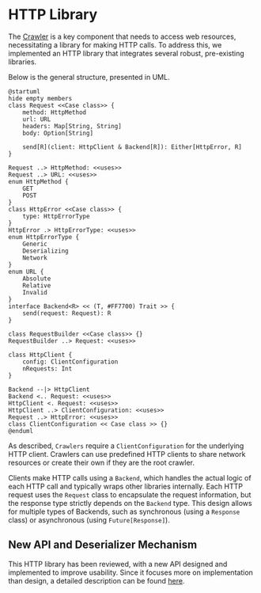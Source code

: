 # HTTP Library

The [Crawler](Crawler.md) is a key component that needs to access web resources, necessitating a library for making HTTP
calls. To address this, we implemented an HTTP library that integrates several robust, pre-existing libraries.

Below is the general structure, presented in UML.

```plantuml
@startuml
hide empty members
class Request <<Case class>> {
    method: HttpMethod
    url: URL
    headers: Map[String, String]
    body: Option[String]
    
    send[R](client: HttpClient & Backend[R]): Either[HttpError, R]
}

Request ..> HttpMethod: <<uses>>
Request ..> URL: <<uses>>
enum HttpMethod {
    GET
    POST
}
class HttpError <<Case class>> {
    type: HttpErrorType
}
HttpError .> HttpErrorType: <<uses>>
enum HttpErrorType {
    Generic
    Deserializing
    Network
}
enum URL {
    Absolute
    Relative
    Invalid
}
interface Backend<R> << (T, #FF7700) Trait >> {
    send(request: Request): R
}

class RequestBuilder <<Case class>> {}
RequestBuilder ..> Request: <<uses>>

class HttpClient {
    config: ClientConfiguration
    nRequests: Int
}

Backend --|> HttpClient
Backend <.. Request: <<uses>>
HttpClient <. Request: <<uses>>
HttpClient ..> ClientConfiguration: <<uses>>
Request ..> HttpError: <<uses>>
class ClientConfiguration << Case class >> {}
@enduml
```

As described, `Crawlers` require a `ClientConfiguration` for the underlying HTTP client. Crawlers can use predefined
HTTP clients to share network resources or create their own if they are the root crawler.

Clients make HTTP calls using a `Backend`, which handles the actual logic of each HTTP call and typically wraps other
libraries internally. Each HTTP request uses the `Request` class to encapsulate the request information, but the
response type strictly depends on the `Backend` type. This design allows for multiple types of Backends, such as
synchronous (using a `Response` class) or asynchronous (using `Future[Response]`).

## New API and Deserializer Mechanism

This HTTP library has been reviewed, with a new API designed and implemented to improve usability. Since it focuses more
on implementation than design, a detailed description can be found [here](Francesco-Magnani.md#http-library-new-api).